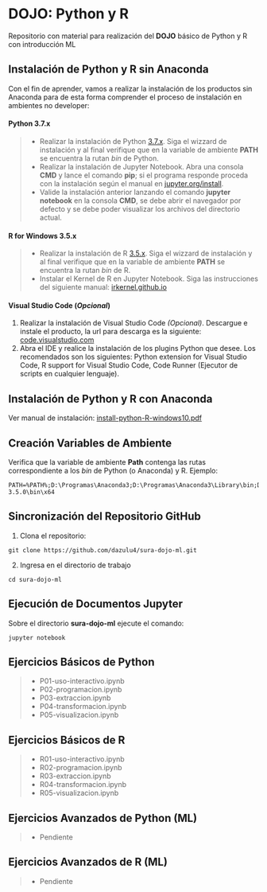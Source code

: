 DOJO: Python y R
===
Repositorio con material para realización del **DOJO** básico de Python y R con introducción ML

## Instalación de Python y R sin Anaconda
Con el fin de aprender, vamos a realizar la instalación de los productos sin Anaconda para de esta forma comprender el proceso de instalación en ambientes no developer:

#### Python 3.7.x
> * Realizar la instalación de Python [3.7.x](#https://www.python.org/downloads/windows/). Siga el wizzard de instalación y al final verifique que en la variable de ambiente **PATH** se encuentra la rutan *bin* de Python.
> * Realizar la instalación de Jupyter Notebook. Abra una consola **CMD** y lance el comando **pip**; si el programa responde proceda con la  instalación según el manual en [jupyter.org/install](#https://jupyter.org/install).
> * Valide la instalación anterior lanzando el comando **jupyter notebook** en la consola **CMD**, se debe abrir el navegador por defecto y se debe poder visualizar los archivos del directorio actual.

#### R for Windows 3.5.x
> * Realizar la instalación de R [3.5.x](#https://cran.r-project.org/bin/windows/base/). Siga el wizzard de instalación y al final verifique que en la variable de ambiente **PATH** se encuentra la rutan *bin* de R.
> * Instalar el Kernel de R en Jupyter Notebook. Siga las instrucciones del siguiente manual: [irkernel.github.io](#https://irkernel.github.io/installation/)

#### Visual Studio Code (*Opcional*)
1. Realizar la instalación de Visual Studio Code *(Opcional)*. Descargue e instale el producto, la url para descarga es la siguiente: [code.visualstudio.com](#https://code.visualstudio.com/download)
2. Abra el IDE y realice la instalación de los plugins Python que desee. Los recomendados son los siguientes: Python extension for Visual Studio Code, R support for Visual Studio Code, Code Runner (Ejecutor de scripts en cualquier lenguaje).

## Instalación de Python y R con Anaconda
Ver manual de instalación: [install-python-R-windows10.pdf](https://github.com/dazulu4/sura-dojo-ml/blob/master/install-python-R-windows10.pdf)

## Creación Variables de Ambiente
Verifica que la variable de ambiente **Path** contenga las rutas correspondiente a los *bin* de Python (o Anaconda) y R. Ejemplo:
```
PATH=%PATH%;D:\Programas\Anaconda3;D:\Programas\Anaconda3\Library\bin;D:\Programas\Anaconda3\Scripts;D:\Programas\R\R-3.5.0\bin\x64
```

## Sincronización del Repositorio GitHub
1. Clona el repositorio:
```
git clone https://github.com/dazulu4/sura-dojo-ml.git
```
2. Ingresa en el directorio de trabajo
```
cd sura-dojo-ml
```

## Ejecución de Documentos Jupyter
Sobre el directorio **sura-dojo-ml** ejecute el comando:
```
jupyter notebook
```

## Ejercicios Básicos de Python
> * P01-uso-interactivo.ipynb
> * P02-programacion.ipynb
> * P03-extraccion.ipynb
> * P04-transformacion.ipynb
> * P05-visualizacion.ipynb

## Ejercicios Básicos de R
> * R01-uso-interactivo.ipynb
> * R02-programacion.ipynb
> * R03-extraccion.ipynb
> * R04-transformacion.ipynb
> * R05-visualizacion.ipynb

## Ejercicios Avanzados de Python (ML)
> * Pendiente

## Ejercicios Avanzados de R (ML)
> * Pendiente
